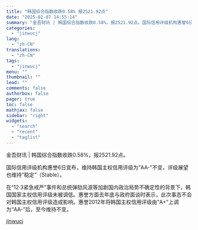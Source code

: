 ```yaml
---
title: "韩国综合指数收跌0.58% 报2521.92点"
date: "2025-02-07 14:55:14"
summary: "金吾财讯 | 韩国综合指数收跌0.58%，报2521.92点。国际信用评级机构惠誉6日宣布，维持韩国..."
categories:
  - "jinwucj"
lang:
  - "zh-CN"
translations:
  - "zh-CN"
tags:
  - "jinwucj"
menu: ""
thumbnail: ""
lead: ""
comments: false
authorbox: false
pager: true
toc: false
mathjax: false
sidebar: "right"
widgets:
  - "search"
  - "recent"
  - "taglist"
---
```


金吾财讯 | 韩国综合指数收跌0.58%，报2521.92点。  
  
国际信用评级机构惠誉6日宣布，维持韩国主权信用评级为“AA-”不变，评级展望也维持“稳定”（Stable）。  
  
在“12·3紧急戒严”事件和总统弹劾风波等加剧国内政治局势不确定性的背景下，韩国国家主权信用评级未被调低。惠誉方面去年底与政府面谈时表示，此次事态不会对韩国主权信用评级造成影响。惠誉2012年将韩国主权信用评级由“A+”上调为“AA-”后，至今维持不变。

[jinwucj](https://sky.szfiu.com/info/hk/details/265601066)
